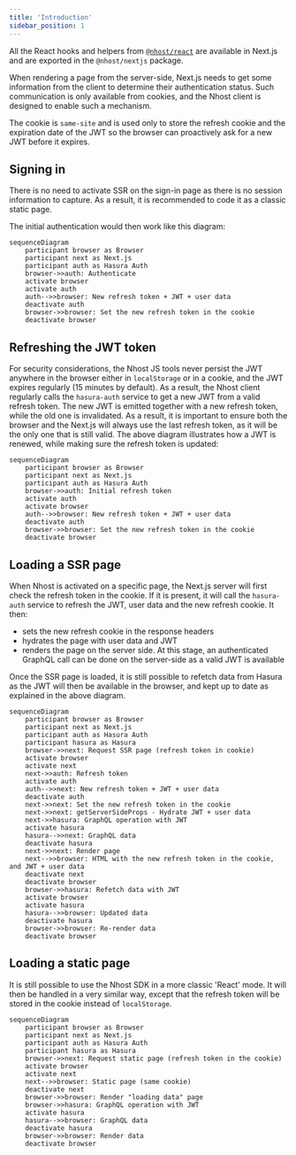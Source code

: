 ```yaml
---
title: 'Introduction'
sidebar_position: 1
---
```


All the React hooks and helpers from [`@nhost/react`](/reference/react) are available in Next.js and are exported in the `@nhost/nextjs` package.

When rendering a page from the server-side, Next.js needs to get some information from the client to determine their authentication status. Such communication is only available from cookies, and the Nhost client is designed to enable such a mechanism.

The cookie is `same-site` and is used only to store the refresh cookie and the expiration date of the JWT so the browser can proactively ask for a new JWT before it expires.

## Signing in

There is no need to activate SSR on the sign-in page as there is no session information to capture. As a result, it is recommended to code it as a classic static page.

The initial authentication would then work like this diagram:

```mermaid
sequenceDiagram
    participant browser as Browser
    participant next as Next.js
    participant auth as Hasura Auth
    browser->>auth: Authenticate
    activate browser
    activate auth
    auth-->>browser: New refresh token + JWT + user data
    deactivate auth
    browser->>browser: Set the new refresh token in the cookie
    deactivate browser
```

## Refreshing the JWT token

For security considerations, the Nhost JS tools never persist the JWT anywhere in the browser either in `localStorage` or in a cookie, and the JWT expires regularly (15 minutes by default). As a result, the Nhost client regularly calls the `hasura-auth` service to get a new JWT from a valid refresh token. The new JWT is emitted together with a new refresh token, while the old one is invalidated.
As a result, it is important to ensure both the browser and the Next.js will always use the last refresh token, as it will be the only one that is still valid.
The above diagram illustrates how a JWT is renewed, while making sure the refresh token is updated:

```mermaid
sequenceDiagram
    participant browser as Browser
    participant next as Next.js
    participant auth as Hasura Auth
    browser->>auth: Initial refresh token
    activate auth
    activate browser
    auth-->>browser: New refresh token + JWT + user data
    deactivate auth
    browser->>browser: Set the new refresh token in the cookie
    deactivate browser
```

## Loading a SSR page

When Nhost is activated on a specific page, the Next.js server will first check the refresh token in the cookie. If it is present, it will call the `hasura-auth` service to refresh the JWT, user data and the new refresh cookie.
It then:

- sets the new refresh cookie in the response headers
- hydrates the page with user data and JWT
- renders the page on the server side. At this stage, an authenticated GraphQL call can be done on the server-side as a valid JWT is available

Once the SSR page is loaded, it is still possible to refetch data from Hasura as the JWT will then be available in the browser, and kept up to date as explained in the above diagram.

```mermaid
sequenceDiagram
    participant browser as Browser
    participant next as Next.js
    participant auth as Hasura Auth
    participant hasura as Hasura
    browser->>next: Request SSR page (refresh token in cookie)
    activate browser
    activate next
    next->>auth: Refresh token
    activate auth
    auth-->>next: New refresh token + JWT + user data
    deactivate auth
    next->>next: Set the new refresh token in the cookie
    next->>next: getServerSideProps - Hydrate JWT + user data
    next->>hasura: GraphQL operation with JWT
    activate hasura
    hasura-->>next: GraphQL data
    deactivate hasura
    next->>next: Render page
    next-->>browser: HTML with the new refresh token in the cookie, and JWT + user data
    deactivate next
    deactivate browser
    browser->>hasura: Refetch data with JWT
    activate browser
    activate hasura
    hasura-->>browser: Updated data
    deactivate hasura
    browser->>browser: Re-render data
    deactivate browser
```

## Loading a static page

It is still possible to use the Nhost SDK in a more classic 'React' mode. It will then be handled in a very similar way, except that the refresh token will be stored in the cookie instead of `localStorage`.

```mermaid
sequenceDiagram
    participant browser as Browser
    participant next as Next.js
    participant auth as Hasura Auth
    participant hasura as Hasura
    browser->>next: Request static page (refresh token in the cookie)
    activate browser
    activate next
    next-->>browser: Static page (same cookie)
    deactivate next
    browser->>browser: Render "loading data" page
    browser->>hasura: GraphQL operation with JWT
    activate hasura
    hasura-->>browser: GraphQL data
    deactivate hasura
    browser->>browser: Render data
    deactivate browser
```
